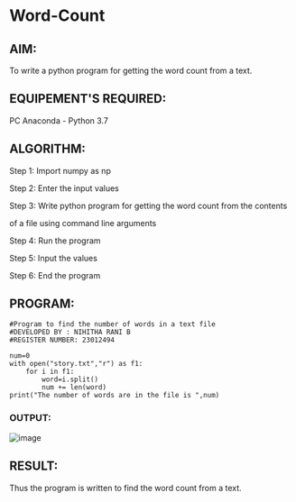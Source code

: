 # Word-Count
## AIM:
To write a python program for getting the word count from a text.
## EQUIPEMENT'S REQUIRED: 
PC
Anaconda - Python 3.7
## ALGORITHM: 
Step 1:
Import numpy as np

Step 2:
Enter the input values

Step 3:
Write python program for getting the word count from the contents 

of a file using command line arguments

Step 4:
Run the program

Step 5:
Input the values

Step 6:
End the program
## PROGRAM:
```
#Program to find the number of words in a text file
#DEVELOPED BY : NIHITHA RANI B
#REGISTER NUMBER: 23012494

num=0
with open("story.txt","r") as f1:
    for i in f1:
        word=i.split()
        num += len(word)
print("The number of words are in the file is ",num)
```

### OUTPUT:

![image](https://github.com/user-attachments/assets/7c1cd5f2-2a15-4b3d-92b4-25dd212f21a2)

## RESULT:
Thus the program is written to find the word count from a text.
